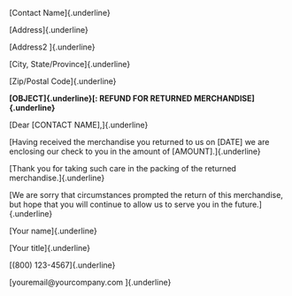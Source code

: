 [Contact Name]{.underline}

[Address]{.underline}

[Address2 ]{.underline}

[City, State/Province]{.underline}

[Zip/Postal Code]{.underline}

**[OBJECT]{.underline}[: REFUND FOR RETURNED MERCHANDISE]{.underline}**

[Dear \[CONTACT NAME\],]{.underline}

[Having received the merchandise you returned to us on \[DATE\] we are
enclosing our check to you in the amount of \[AMOUNT\].]{.underline}

[Thank you for taking such care in the packing of the returned
merchandise.]{.underline}

[We are sorry that circumstances prompted the return of this
merchandise, but hope that you will continue to allow us to serve you in
the future.]{.underline}

[Your name]{.underline}

[Your title]{.underline}

[(800) 123-4567]{.underline}

[youremail\@yourcompany.com ]{.underline}
